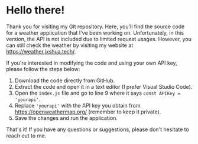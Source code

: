 <!DOCTYPE html>
<html lang="en">
<head>
  <meta charset="UTF-8">
  <title>My Git Repository</title>
</head>
<body>
  <h1>Hello there!</h1>
  <p>Thank you for visiting my Git repository. Here, you'll find the source code for a weather application that I've been working on. Unfortunately, in this version, the API is not included due to limited request usages. However, you can still check the weather by visiting my website at <a href="https://weather.jxshua.tech/" target="_blank">https://weather.jxshua.tech/</a>.</p>
  <p>If you're interested in modifying the code and using your own API key, please follow the steps below:</p>
  <ol>
    <li>Download the code directly from GitHub.</li>
    <li>Extract the code and open it in a text editor (I prefer Visual Studio Code).</li>
    <li>Open the <code>index.js</code> file and go to line 9 where it says <code>const APIKey = 'yourapi'</code>.</li>
    <li>Replace <code>'yourapi'</code> with the API key you obtain from <a href="https://openweathermap.org/" target="_blank">https://openweathermap.org/</a> (remember to keep it private).</li>
    <li>Save the changes and run the application.</li>
  </ol>
  <p>That's it! If you have any questions or suggestions, please don't hesitate to reach out to me.</p>
</body>
</html>
